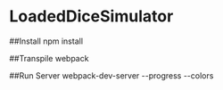 # LoadedDiceSimulator

##Install
npm install

##Transpile
webpack

##Run Server
webpack-dev-server --progress --colors